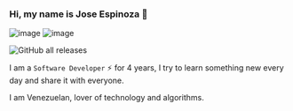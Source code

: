 ### Hi, my name is Jose Espinoza 👋

<p align="center">
 </p>
 
![image](https://img.shields.io/badge/GitHub-100000?style=for-the-badge&logo=github&logoColor=white)
![image](https://img.shields.io/badge/platzy-green?style=for-the-badge&logoColor=white)


![GitHub all releases](https://img.shields.io/github/downloads/espinozajgx/espinozajgx/total)



 
I am a `Software Developer` ⚡ for 4 years, I try to learn something new every day and share it with everyone.
 
I am Venezuelan, lover of technology and algorithms.
<!--
**espinozajgx/espinozajgx** is a ✨ _special_ ✨ repository because its `README.md` (this file) appears on your GitHub profile.

Here are some ideas to get you started:

- 🔭 I’m currently working on ...
- 🌱 I’m currently learning ...
- 👯 I’m looking to collaborate on ...
- 🤔 I’m looking for help with ...
- 💬 Ask me about ...
- 📫 How to reach me: ...
- 😄 Pronouns: ...
- ⚡ Fun fact: ...
-->
